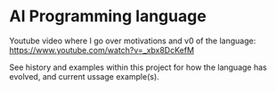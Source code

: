 # AI Programming language

Youtube video where I go over motivations and v0 of the language: https://www.youtube.com/watch?v=_xbx8DcKefM

See history and examples within this project for how the language has evolved, and current ussage example(s).

